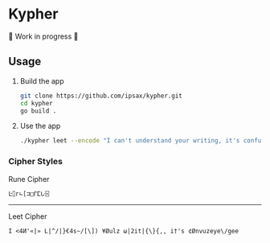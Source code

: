 # Kypher

🚧 Work in progress 🚧

## Usage

1. Build the app

    ```bash
    git clone https://github.com/ipsax/kypher.git
    cd kypher
    go build .
    ```

2. Use the app

    ```bash
    ./kypher leet --encode "I can't understand your writing, it's confusing"
    ```

### Cipher Styles

Rune Cipher

```txt
Ŀ⌷г∟[⊐□ᒦⵎᒝ⌻
```

---

Leet Cipher

```txt
I <4И'«|» L|^/|}€4s~/[\]) ¥Øulz ω|2it|{\}{,, i†'s ¢Ønvuzeye\/gee
```
